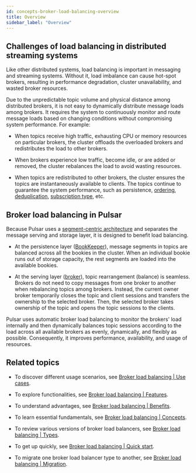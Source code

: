```yaml
---
id: concepts-broker-load-balancing-overview
title: Overview
sidebar_label: "Overview"
---
```



## Challenges of load balancing in distributed streaming systems

Like other distributed systems, load balancing is important in messaging and streaming systems. Without it, load imbalance can cause hot-spot brokers, resulting in performance degradation, cluster unavailability, and wasted broker resources.

Due to the unpredictable topic volume and physical distance among distributed brokers, it is not easy to dynamically distribute message loads among brokers. It requires the system to continuously monitor and route message loads based on changing conditions without compromising system performance. For example:

- When topics receive high traffic, exhausting CPU or memory resources on particular brokers, the cluster offloads the overloaded brokers and redistributes the load to other brokers.

- When brokers experience low traffic, become idle, or are added or removed, the cluster rebalances the load to avoid wasting resources.

- When topics are redistributed to other brokers, the cluster ensures the topics are instantaneously available to clients. The topics continue to guarantee the system performance, such as persistence, [ordering](./concepts-messaging.md#ordering-guarantee), [deduplication](./concepts-messaging.md#message-deduplication), [subscription type](./concepts-messaging.md#subscription-types), etc.

## Broker load balancing in Pulsar

Because Pulsar uses a [segment-centric architecture](./concepts-architecture-overview.md) and separates the message serving and storage layer, it is designed to benefit load balancing. 

- At the persistence layer ([BookKeeper](https://bookkeeper.apache.org/)), message segments in topics are balanced across all the bookies in the cluster. When an individual bookie runs out of storage capacity, the rest segments are loaded into the available bookies. 

- At the serving layer ([broker](./concepts-architecture-overview.md#brokers)), topic rearrangement (balance) is seamless. Brokers do not need to copy messages from one broker to another when rebalancing topics among brokers. Instead, the current owner broker temporarily closes the topic and client sessions and transfers the ownership to the selected broker. Then, the selected broker takes ownership of the topic and opens the topic sessions to the clients.

Pulsar uses automatic broker load balancing to monitor the brokers' load internally and then dynamically balances topic sessions according to the load across all available brokers as evenly, dynamically, and flexibly as possible. Consequently, it improves performance, availability, and usage of resources.

## Related topics

- To discover different usage scenarios, see [Broker load balancing | Use cases](./concepts-broker-load-balancing-use-cases.md).
  
- To explore functionalities, see [Broker load balancing | Features](./concepts-broker-load-balancing-features.md).

- To understand advantages, see [Broker load balancing | Benefits](./concepts-broker-load-balancing-benefits.md).

- To learn essential fundamentals, see [Broker load balancing | Concepts](./concepts-broker-load-balancing-concepts.md).

- To review various versions of broker load balancers, see [Broker load balancing | Types](./concepts-broker-load-balancing-types.md).

- To get up quickly, see [Broker load balancing | Quick start](./concepts-broker-load-balancing-quick-start.md).

- To migrate one broker load balancer type to another, see [Broker load balancing | Migration](./concepts-broker-load-balancing-migration.md).
